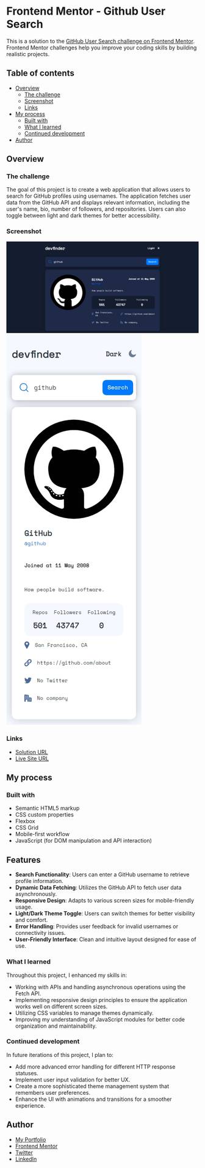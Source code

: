 # Frontend Mentor - Github User Search

This is a solution to the [GitHub User Search challenge on Frontend Mentor](https://www.frontendmentor.io/challenges/github-user-search-api-challenge-gi9y0rA4g). Frontend Mentor challenges help you improve your coding skills by building realistic projects.

## Table of contents

- [Overview](#overview)
  - [The challenge](#the-challenge)
  - [Screenshot](#screenshot)
  - [Links](#links)
- [My process](#my-process)
  - [Built with](#built-with)
  - [What I learned](#what-i-learned)
  - [Continued development](#continued-development)
- [Author](#author)


## Overview

### The challenge

The goal of this project is to create a web application that allows users to search for GitHub profiles using usernames. The application fetches user data from the GitHub API and displays relevant information, including the user's name, bio, number of followers, and repositories. Users can also toggle between light and dark themes for better accessibility.

### Screenshot

![Desktop View](./assets/screenshots/desktop.png)
![Mobile View](./assets/screenshots/mobile.png)

### Links

- [Solution URL](https://github.com/MahmoodHashem/Mentor-Challanges/tree/main/github-user-search)
- [Live Site URL](https://mahmoodhashem.github.io/Mentor-Challanges/github-user-search/index.html)

## My process

### Built with

- Semantic HTML5 markup
- CSS custom properties
- Flexbox
- CSS Grid
- Mobile-first workflow
- JavaScript (for DOM manipulation and API interaction)

## Features

- **Search Functionality**: Users can enter a GitHub username to retrieve profile information.
- **Dynamic Data Fetching**: Utilizes the GitHub API to fetch user data asynchronously.
- **Responsive Design**: Adapts to various screen sizes for mobile-friendly usage.
- **Light/Dark Theme Toggle**: Users can switch themes for better visibility and comfort.
- **Error Handling**: Provides user feedback for invalid usernames or connectivity issues.
- **User-Friendly Interface**: Clean and intuitive layout designed for ease of use.

### What I learned

Throughout this project, I enhanced my skills in:
- Working with APIs and handling asynchronous operations using the Fetch API.
- Implementing responsive design principles to ensure the application works well on different screen sizes.
- Utilizing CSS variables to manage themes dynamically.
- Improving my understanding of JavaScript modules for better code organization and maintainability.

### Continued development

In future iterations of this project, I plan to:
- Add more advanced error handling for different HTTP response statuses.
- Implement user input validation for better UX.
- Create a more sophisticated theme management system that remembers user preferences.
- Enhance the UI with animations and transitions for a smoother experience.

## Author

- [My Portfolio](https://main--mahmood-hashemi.netlify.app/)
- [Frontend Mentor](https://www.frontendmentor.io/profile/MahmoodHasheme)
- [Twitter](https://twitter.com/Mahmood18999963)
- [LinkedIn](https://www.linkedin.com/in/shah-mahmood-hashemi-55172a276/)